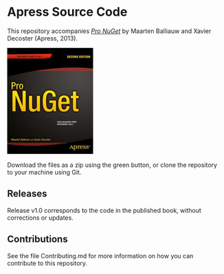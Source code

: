 # Apress Source Code

This repository accompanies [*Pro NuGet*](http://www.apress.com/9781430260011) by Maarten Balliauw and Xavier Decoster (Apress, 2013).

![Cover image](9781430260011.jpg)

Download the files as a zip using the green button, or clone the repository to your machine using Git.

## Releases

Release v1.0 corresponds to the code in the published book, without corrections or updates.

## Contributions

See the file Contributing.md for more information on how you can contribute to this repository.
